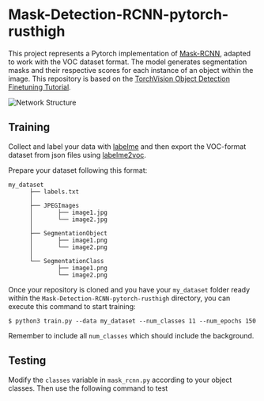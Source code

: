 # Mask-Detection-RCNN-pytorch-rusthigh

This project represents a Pytorch implementation of [Mask-RCNN](https://arxiv.org/abs/1703.06870), adapted to work with the VOC dataset format. The model generates segmentation masks and their respective scores for each instance of an object within the image. This repository is based on the [TorchVision Object Detection Finetuning Tutorial](https://pytorch.org/tutorials/intermediate/torchvision_tutorial.html).

![Network Structure](results/network_structure.png)

## Training

Collect and label your data with [labelme](https://github.com/wkentaro/labelme) and then export the VOC-format dataset from json files using [labelme2voc](https://github.com/wkentaro/labelme/tree/master/examples/instance_segmentation).

Prepare your dataset following this format:

```
my_dataset
      ├── labels.txt
      │
      ├── JPEGImages
      │       ├── image1.jpg
      │       └── image2.jpg
      │
      ├── SegmentationObject
      │       ├── image1.png
      │       └── image2.png
      │
      └── SegmentationClass
              ├── image1.png
              └── image2.png
```

Once your repository is cloned and you have your `my_dataset` folder ready within the `Mask-Detection-RCNN-pytorch-rusthigh` directory, you can execute this command to start training:

```
$ python3 train.py --data my_dataset --num_classes 11 --num_epochs 150
```

Remember to include all `num_classes` which should include the background.

## Testing

Modify the `classes` variable in `mask_rcnn.py` according to your object classes. Then use the following command to test